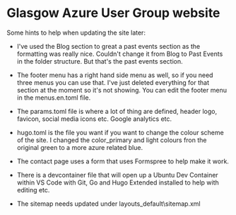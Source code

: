 # Glasgow Azure User Group website


Some hints to help when updating the site later:

- I've used the Blog section to great a past events section as the formatting was really nice. Couldn't change it from Blog to Past Events in the folder structure.  But that's the past events section. 

- The footer menu has a right hand side menu as well, so if you need three menus you can use that.  I've just deleted everything for that section at the moment so it's not showing.  You can edit the footer menu in the menus.en.toml file. 

- The params.toml file is where a lot of thing are defined, header logo, favicon, social media icons etc. Google analytics etc. 

- hugo.toml is the file you want if you want to change the colour scheme of the site.  I changed the color_primary and light colours fron the original green to a more azure related blue. 

- The contact page uses a form that uses Formspree to help make it work. 

- There is a devcontainer file that will open up a Ubuntu Dev Container within VS Code with Git, Go and Hugo Extended installed to help with editing etc. 

- The sitemap needs updated under layouts\_default\sitemap.xml